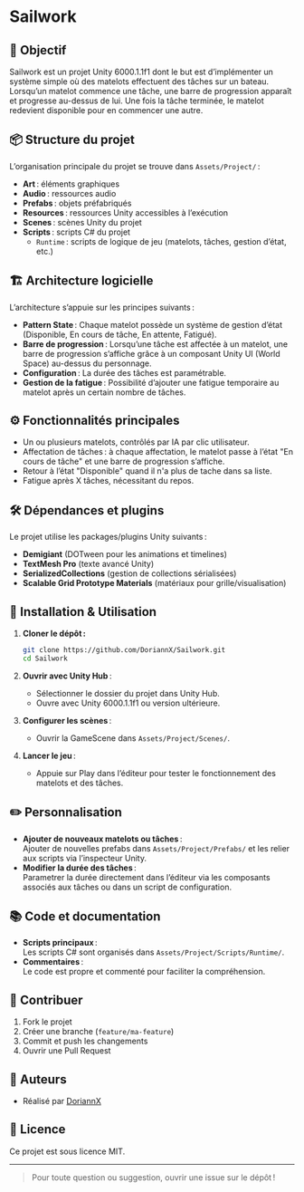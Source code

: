 # Sailwork

## 🎯 Objectif

Sailwork est un projet Unity 6000.1.1f1 dont le but est d’implémenter un système simple où des matelots effectuent des tâches sur un bateau. Lorsqu’un matelot commence une tâche, une barre de progression apparaît et progresse au-dessus de lui. Une fois la tâche terminée, le matelot redevient disponible pour en commencer une autre.

## 📦 Structure du projet

L’organisation principale du projet se trouve dans `Assets/Project/` :

- **Art** : éléments graphiques
- **Audio** : ressources audio
- **Prefabs** : objets préfabriqués
- **Resources** : ressources Unity accessibles à l’exécution
- **Scenes** : scènes Unity du projet
- **Scripts** : scripts C# du projet
  - `Runtime` : scripts de logique de jeu (matelots, tâches, gestion d’état, etc.)

## 🏗️ Architecture logicielle

L’architecture s’appuie sur les principes suivants :

- **Pattern State** : Chaque matelot possède un système de gestion d’état (Disponible, En cours de tâche, En attente, Fatigué).
- **Barre de progression** : Lorsqu’une tâche est affectée à un matelot, une barre de progression s’affiche grâce à un composant Unity UI (World Space) au-dessus du personnage.
- **Configuration** : La durée des tâches est paramétrable.
- **Gestion de la fatigue** : Possibilité d’ajouter une fatigue temporaire au matelot après un certain nombre de tâches.

## ⚙️ Fonctionnalités principales

- Un ou plusieurs matelots, contrôlés par IA par clic utilisateur.
- Affectation de tâches : à chaque affectation, le matelot passe à l’état "En cours de tâche" et une barre de progression s’affiche.
- Retour à l’état "Disponible" quand il n'a plus de tache dans sa liste.
- Fatigue après X tâches, nécessitant du repos.

## 🛠️ Dépendances et plugins

Le projet utilise les packages/plugins Unity suivants :

- **Demigiant** (DOTween pour les animations et timelines)
- **TextMesh Pro** (texte avancé Unity)
- **SerializedCollections** (gestion de collections sérialisées)
- **Scalable Grid Prototype Materials** (matériaux pour grille/visualisation)

## 🚀 Installation & Utilisation

1. **Cloner le dépôt :**
   ```bash
   git clone https://github.com/DoriannX/Sailwork.git
   cd Sailwork
   ```
2. **Ouvrir avec Unity Hub** :
   - Sélectionner le dossier du projet dans Unity Hub.
   - Ouvre avec Unity 6000.1.1f1 ou version ultérieure.

3. **Configurer les scènes** :
   - Ouvrir la GameScene dans `Assets/Project/Scenes/`.

4. **Lancer le jeu** :
   - Appuie sur Play dans l’éditeur pour tester le fonctionnement des matelots et des tâches.

## ✏️ Personnalisation

- **Ajouter de nouveaux matelots ou tâches** :  
  Ajouter de nouvelles prefabs dans `Assets/Project/Prefabs/` et les relier aux scripts via l’inspecteur Unity.
- **Modifier la durée des tâches** :  
  Parametrer la durée directement dans l’éditeur via les composants associés aux tâches ou dans un script de configuration.

## 📚 Code et documentation

- **Scripts principaux** :  
  Les scripts C# sont organisés dans `Assets/Project/Scripts/Runtime/`.
- **Commentaires** :  
  Le code est propre et commenté pour faciliter la compréhension.

## 🤝 Contribuer

1. Fork le projet
2. Créer une branche (`feature/ma-feature`)
3. Commit et push les changements
4. Ouvrir une Pull Request

## 📖 Auteurs

- Réalisé par [DoriannX](https://github.com/DoriannX)

## 📝 Licence

Ce projet est sous licence MIT.

---

> Pour toute question ou suggestion, ouvrir une issue sur le dépôt !

